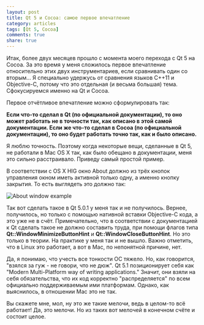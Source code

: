 ```yaml
---
layout: post
title: Qt 5 и Cocoa: самое первое впечатление
category: articles
tags: [Qt 5, Cocoa]
comments: true
share: true
---
```


Итак, более двух месяцев прошло с момента моего перехода с Qt 5 на Cocoa. За это время у меня сложилось первое впечатление относительно этих двух инструментариев, если сравнивать один со вторым... Я специально удержусь от сравнения языков C++11 и Objective-C, потому что это отдельная (и весьма большая) тема. Сфокусируемся именно на Qt и Cocoa.

Первое отчётливое впечатление можно сформулировать так:

**Если что-то сделал в Qt (по официальной документации), то оно может работать не в точности так, как описано в этой самой документации. Если же что-то сделал в Cocoa (по официальной документации), то оно будет работать точно так, как и было описано.**

Я люблю точность. Поэтому когда некоторые вещи, сделанные в Qt 5, не работали в Mac OS X так, как было обещано в документации, меня это сильно расстраивало. Приведу самый простой пример.

В соответствии с OS X HIG окно About должно из трёх кнопок управления окном иметь активной только одну, а именно кнопку закрытия. То есть выглядеть это должно так:

<img src="https://developer.apple.com/library/mac/documentation/UserExperience/Conceptual/AppleHIGuidelines/art/Calendar_about_window.png" alt="About window example" />

Так вот сделать такое в Qt 5.0.1 у меня так и не получилось. Вернее, получилось, но только с помощью нативной вставки Objective-C кода, а это уже не в счёт. Примечательно, что в соответствии с документацией к Qt сделать такое не должно составить труда, при помощи флагов типа **Qt::WindowMinimizeButtonHint** и **Qt::WindowCloseButtonHint**. Но это только в теории. На практике у меня так и не вышло. Важно отметить, что в Linux это работает, а вот в Mac, по непонятной причине, нет.

Да, я понимаю, что учесть все тонкости ОС тяжело. Но, как говорится, "взялся за гуж - не говори, что не дюж". Qt 5.1 позиционирует себя как "Modern Multi-Platform way of writing applications." Значит, они взяли на себя обязательства, что их код корректно "распределяется" по всем официально поддерживаемым ими платформам. Однако, как выяснилось, в отношении Mac это не так.

Вы скажете мне, мол, ну это же такие мелочи, ведь в целом-то всё работает! Да, это мелочи. Но из таких вот мелочей в конечном счёте и состоит целое.
